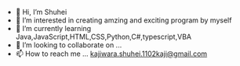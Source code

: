 - 👋 Hi, I’m Shuhei
- 👀 I’m interested in creating amzing and exciting program by myself
- 🌱 I’m currently learning Java,JavaScript,HTML,CSS,Python,C#,typescript,VBA
- 💞️ I’m looking to collaborate on ...
- 📫 How to reach me ... kajiwara.shuhei.1102kaji@gmail.com

<!---
Shuhey1102/Shuhey1102 is a ✨ special ✨ repository because its `README.md` (this file) appears on your GitHub profile.
You can click the Preview link to take a look at your changes.
--->
